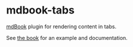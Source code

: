 # mdbook-tabs

[mdBook](https://rust-lang.github.io/mdBook/) plugin for rendering content in tabs.

See [the book](https://mdbook-plugins.rustforweb.org/tabs.html) for an example and documentation.
